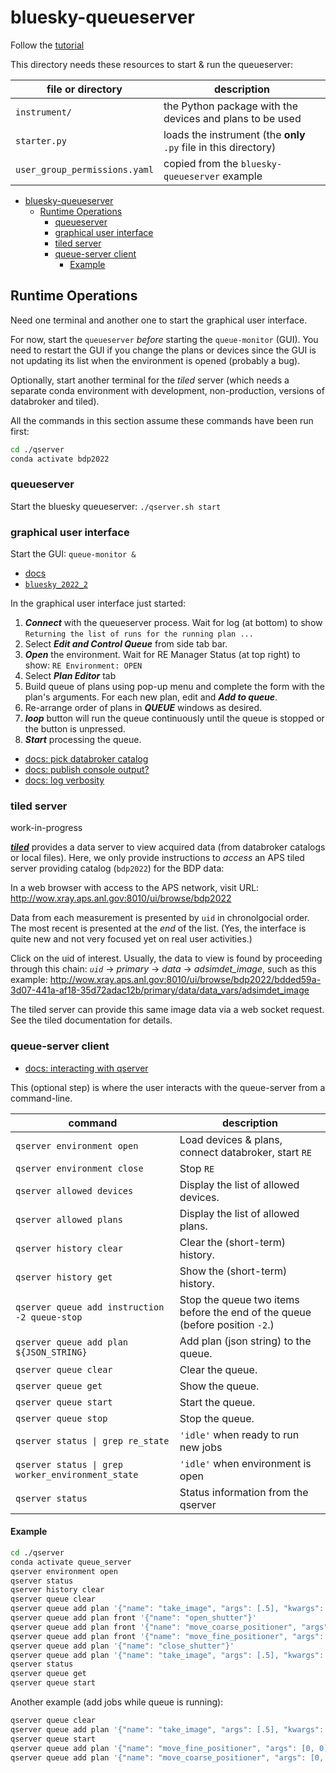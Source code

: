 # bluesky-queueserver

Follow the
[tutorial](https://blueskyproject.io/bluesky-queueserver/tutorial.html#running-re-manager-with-custom-startup-code)

This directory needs these resources to start & run the queueserver:

file or directory | description
--- | ---
`instrument/` | the Python package with the devices and plans to be used
`starter.py` | loads the instrument (the **only** `.py` file in this directory)
`user_group_permissions.yaml` | copied from the `bluesky-queueserver` example

- [bluesky-queueserver](#bluesky-queueserver)
  - [Runtime Operations](#runtime-operations)
    - [queueserver](#queueserver)
    - [graphical user interface](#graphical-user-interface)
    - [tiled server](#tiled-server)
    - [queue-server client](#queue-server-client)
      - [Example](#example)

## Runtime Operations

Need one terminal and another one to start the graphical user interface.

For now, start the `queueserver` *before* starting the `queue-monitor` (GUI).  You need to restart the GUI if you change the plans or devices since the GUI is not updating its list when the environment is opened (probably a bug).

Optionally, start another terminal for the *tiled* server (which needs a separate conda environment with development, non-production, versions of databroker and tiled).

All the commands in this section assume these commands have been run first:

```bash
cd ./qserver
conda activate bdp2022
```

### queueserver

Start the bluesky queueserver:  `./qserver.sh start`

### graphical user interface

Start the GUI: `queue-monitor &`

- [docs](https://blueskyproject.io/bluesky-widgets/)
- [`bluesky_2022_2`](https://github.com/BCDA-APS/use_bluesky/blob/main/install/environment_2022_1.yml)

In the graphical user interface just started:

1. ***Connect*** with the queueserver process.  Wait for log (at bottom)
  to show `Returning the list of runs for the running plan ...`
2. Select ***Edit and Control Queue*** from side tab bar.
3. ***Open*** the environment.  Wait for RE Manager Status (at top
  right) to show: `RE Environment: OPEN`
4. Select ***Plan Editor*** tab
5. Build queue of plans using pop-up menu and complete the form with the
   plan's arguments.  For each new plan, edit and ***Add to queue***.
7. Re-arrange order of plans in ***QUEUE*** windows as desired.
8. ***loop*** button will run the queue continuously until the queue
   is stopped or the button is unpressed.
10. ***Start*** processing the queue.

- [docs: pick databroker catalog](https://blueskyproject.io/bluesky-queueserver/cli_tools.html#instances-of-run-engine-and-databroker)
- [docs: publish console output?](https://blueskyproject.io/bluesky-queueserver/cli_tools.html#instances-of-run-engine-and-databroker)
- [docs: log verbosity](https://blueskyproject.io/bluesky-queueserver/cli_tools.html#other-configuration-parameters)

### tiled server

work-in-progress

[***tiled***](https://blueskyproject.io/tiled/) provides a data server
to view acquired data (from databroker catalogs or local files).  Here, we
only provide instructions to *access* an APS tiled server providing
catalog (`bdp2022`) for the BDP data:

In a web browser with access to the APS network, visit
URL: http://wow.xray.aps.anl.gov:8010/ui/browse/bdp2022

Data from each measurement is presented by `uid` in chronolgocial order.  The
most recent is presented at the *end* of the list.  (Yes, the interface is
quite new and not very focused yet on real user activities.)

Click on the uid of interest.  Usually, the data to view is found by proceeding
through this chain: *`uid`* -> *primary* -> *data* -> *adsimdet_image*, such as
this example:
http://wow.xray.aps.anl.gov:8010/ui/browse/bdp2022/bdded59a-3d07-441a-af18-35d72adac12b/primary/data/data_vars/adsimdet_image

The tiled server can provide this same image data via a web socket
request.  See the tiled documentation for details.

### queue-server client

- [docs: interacting with qserver](https://blueskyproject.io/bluesky-queueserver/tutorial.html#starting-the-queue-server)

This (optional step) is where the user interacts with the queue-server from a command-line.

command | description
--- | ---
`qserver environment open` | Load devices & plans, connect databroker, start `RE`
`qserver environment close` | Stop `RE`
`qserver allowed devices` | Display the list of allowed devices. 
`qserver allowed plans` | Display the list of allowed plans. 
`qserver history clear` | Clear the (short-term) history. 
`qserver history get` | Show the (short-term) history. 
`qserver queue add instruction -2 queue-stop` | Stop the queue two items before the end of the queue (before position  `-2`.) 
`qserver queue add plan ${JSON_STRING}` | Add plan (json string) to the queue. 
`qserver queue clear` | Clear the queue. 
`qserver queue get` | Show the queue. 
`qserver queue start` | Start the queue. 
`qserver queue stop` | Stop the queue. 
`qserver status \| grep re_state` | `'idle'` when ready to run new jobs
`qserver status \| grep worker_environment_state` | `'idle'` when environment is open
`qserver status` | Status information from the qserver

#### Example

```bash
cd ./qserver
conda activate queue_server
qserver environment open
qserver status
qserver history clear
qserver queue clear
qserver queue add plan '{"name": "take_image", "args": [.5], "kwargs": {"md": {"task": "demonstrate the qserver", "frame_type": "image"}}}'
qserver queue add plan front '{"name": "open_shutter"}'
qserver queue add plan front '{"name": "move_coarse_positioner", "args": [2.71, 3.14]}'
qserver queue add plan front '{"name": "move_fine_positioner", "args": [.123, -0.456]}'
qserver queue add plan '{"name": "close_shutter"}'
qserver queue add plan '{"name": "take_image", "args": [.5], "kwargs": {"md": {"task": "demonstrate the qserver", "frame_type": "dark"}}}'
qserver status
qserver queue get
qserver queue start
```

Another example (add jobs while queue is running):

```bash
qserver queue clear
qserver queue add plan '{"name": "take_image", "args": [.5], "kwargs": {"md": {"task": "use the qserver"}}}'
qserver queue start
qserver queue add plan '{"name": "move_fine_positioner", "args": [0, 0]}'
qserver queue add plan '{"name": "move_coarse_positioner", "args": [0, 0]}'
```
